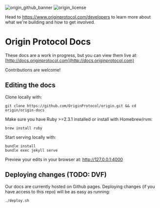 ![origin_github_banner](https://user-images.githubusercontent.com/673455/37314301-f8db9a90-2618-11e8-8fee-b44f38febf38.png)
![origin_license](https://img.shields.io/badge/license-MIT-6e3bea.svg?style=flat-square&colorA=111d28)

Head to https://www.originprotocol.com/developers to learn more about what we're building and how to get involved.

# Origin Protocol Docs

These docs are a work in progress, but you can view them live at: [http://docs.originprotocol.com](http://docs.originprotocol.com)

Contributions are welcome!


## Editing the docs

Clone locally with:

    git clone https://github.com/OriginProtocol/origin.git && cd origin/origin-docs

Make sure you have Ruby >=2.3.1 installed or install with Homebrew/rvm:

    brew install ruby
    
Start serving locally with:

    bundle install
    bundle exec jekyll serve

Preview your edits in your browser at: http://127.0.0.1:4000

## Deploying changes (TODO: DVF)

Our docs are currently hosted on Github pages. Deploying changes (if you have access to this repo) will be as easy as running: 

    ./deploy.sh 
